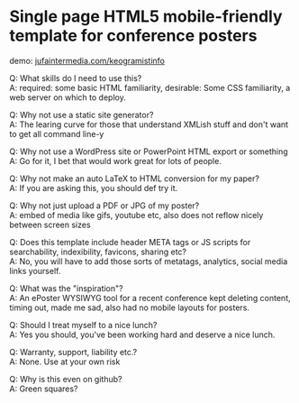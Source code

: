 # Single page HTML5 mobile-friendly template for conference posters

demo: [jufaintermedia.com/keogramistinfo](https://jufaintermedia.com/keogramistinfo)

Q: What skills do I need to use this?\
A: required: some basic HTML familiarity, desirable: Some CSS familiarity, a web server on which to deploy.

Q: Why not use a static site generator?\
A: The learing curve for those that understand XMLish stuff and don't want to get all command line-y

Q: Why not use a WordPress site or PowerPoint HTML export or something\
A: Go for it, I bet that would work great for lots of people.

Q: Why not make an auto LaTeX to HTML conversion for my paper?\
A: If you are asking this, you should def try it.

Q: Why not just upload a PDF or JPG of my poster?\
A: embed of media like gifs, youtube etc, also does not reflow nicely between screen sizes

Q: Does this template include header META tags or JS scripts for searchability, indexibility, favicons, sharing etc?\
A: No, you will have to add those sorts of metatags, analytics, social media links yourself.

Q: What was the "inspiration"?\
A: An ePoster WYSIWYG tool for a recent conference kept deleting content, timing out, made me sad, also had no mobile layouts for posters.

Q: Should I treat myself to a nice lunch?\
A: Yes you should, you've been working hard and deserve a nice lunch.

Q: Warranty, support, liability etc.?\
A: None. Use at your own risk

Q: Why is this even on github?\
A: Green squares?

